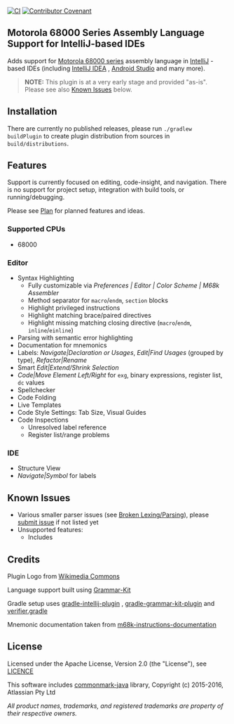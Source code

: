 [![CI](https://github.com/YannCebron/m68kplugin/workflows/CI/badge.svg)](https://github.com/YannCebron/m68kplugin/actions?query=workflow%3ACI)
[![Contributor Covenant](https://img.shields.io/badge/Contributor%20Covenant-v2.0%20adopted-ff69b4.svg)](CODE_OF_CONDUCT.md)

## Motorola 68000 Series Assembly Language Support for IntelliJ-based IDEs

Adds support for [Motorola 68000 series](https://en.wikipedia.org/wiki/Motorola_68000_series) assembly language
in [IntelliJ](http://www.jetbrains.org/intellij/sdk/docs/intro/intellij_platform.html#ides-based-on-the-intellij-platform)
-based IDEs (including [IntelliJ IDEA](https://www.jetbrains.com/idea/)
, [Android Studio](https://developer.android.com/studio/) and many more).

> **NOTE:** This plugin is at a very early stage and provided "as-is". Please see also [Known Issues](#known-issues) below.

## Installation

There are currently no published releases, please run `./gradlew buildPlugin` to create plugin distribution from sources
in `build/distributions`.

## Features

Support is currently focused on editing, code-insight, and navigation. There is no support for project setup,
integration with build tools, or running/debugging.

Please see [Plan](plan.md) for planned features and ideas.

### Supported CPUs

* 68000

### Editor

* Syntax Highlighting
  * Fully customizable via *Preferences | Editor | Color Scheme | M68k Assembler*
  * Method separator for `macro`/`endm`, `section` blocks
  * Highlight privileged instructions
  * Highlight matching brace/paired directives
  * Highlight missing matching closing directive (`macro`/`endm`, `inline`/`einline`)
* Parsing with semantic error highlighting
* Documentation for mnemonics
* Labels: *Navigate|Declaration or Usages*, *Edit|Find Usages* (grouped by type), *Refactor|Rename*
* Smart *Edit|Extend/Shrink Selection*
* *Code|Move Element Left/Right* for `exg`, binary expressions, register list, `dc` values
* Spellchecker
* Code Folding
* Live Templates
* Code Style Settings: Tab Size, Visual Guides
* Code Inspections
  * Unresolved label reference
  * Register list/range problems

### IDE

* Structure View
* *Navigate|Symbol* for labels

## Known Issues

* Various smaller parser issues (see [Broken Lexing/Parsing](plan.md#broken-lexingparsing)),
  please [submit issue](https://github.com/YannCebron/m68kplugin/issues) if not listed yet
* Unsupported features:
  - Includes

## Credits

Plugin Logo from [Wikimedia Commons](https://commons.wikimedia.org/wiki/File:Motorola_M_symbol_blue.svg)

Language support built using [Grammar-Kit](https://github.com/JetBrains/Grammar-Kit)

Gradle setup uses [gradle-intellij-plugin](https://github.com/JetBrains/gradle-intellij-plugin/)
, [gradle-grammar-kit-plugin](https://github.com/JetBrains/gradle-grammar-kit-plugin)
and [verifier.gradle](https://github.com/FWDekker/intellij-randomness/blob/master/gradle/scripts/verifier.gradle)

Mnemonic documentation taken
from [m68k-instructions-documentation](https://github.com/prb28/m68k-instructions-documentation)

## License

Licensed under the Apache License, Version 2.0 (the "License"), see [LICENCE](LICENCE)

This software includes [commonmark-java](https://github.com/atlassian/commonmark-java) library, Copyright (c) 2015-2016,
Atlassian Pty Ltd

*All product names, trademarks, and registered trademarks are property of their respective owners.*